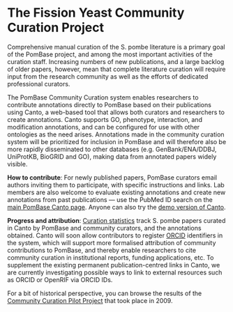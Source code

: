 # The Fission Yeast Community Curation Project

Comprehensive manual curation of the S. pombe literature is a primary
goal of the PomBase project, and among the most important activities
of the curation staff. Increasing numbers of new publications, and a
large backlog of older papers, however, mean that complete literature
curation will require input from the research community as well as the
efforts of dedicated professional curators.

The PomBase Community Curation system enables researchers to
contribute annotations directly to PomBase based on their publications
using Canto, a web-based tool that allows both curators and
researchers to create annotations. Canto supports GO, phenotype,
interaction, and modification annotations, and can be configured for
use with other ontologies as the need arises. Annotations made in the
community curation system will be prioritized for inclusion in PomBase
and will therefore also be more rapidly disseminated to other
databases (e.g. GenBank/ENA/DDBJ, UniProtKB, BioGRID and GO), making
data from annotated papers widely visible.

**How to contribute**: For newly published papers, PomBase curators
  email authors inviting them to participate, with specific
  instructions and links. Lab members are also welcome to evaluate
  existing annotations and create new annotations from past
  publications — use the PubMed ID search on the
  [main PomBase Canto page](https://curation.pombase.org/pombe). Anyone
  can also try the
  [demo version of Canto](https://curation.pombase.org/demo).

**Progress and attribution**:
  [Curation statistics](https://curation.pombase.org/pombe/stats/annotation)
  track S. pombe papers curated in Canto by PomBase and community
  curators, and the annotations obtained. Canto will soon allow
  contributors to register [ORCID](http://orcid.org/) identifiers in
  the system, which will support more formalised attribution of
  community contributions to PomBase, and thereby enable researchers
  to cite community curation in institutional reports, funding
  applications, etc. To supplement the existing permanent
  publication-centred links in Canto, we are currently investigating
  possible ways to link to external resources such as ORCID or OpenRIF
  via ORCID IDs.

For a bit of historical perspective, you can browse the results of the
[Community Curation Pilot Project](http://www.pombase.org/community/fission-yeast-community-curation-pilot-project)
that took place in 2009.
